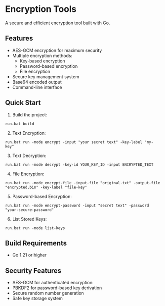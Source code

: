 # Encryption Tools

A secure and efficient encryption tool built with Go.

## Features
- AES-GCM encryption for maximum security
- Multiple encryption methods:
  - Key-based encryption
  - Password-based encryption
  - File encryption
- Secure key management system
- Base64 encoded output
- Command-line interface

## Quick Start

1. Build the project:
```batch
run.bat build
```

2. Text Encryption:
```batch
run.bat run -mode encrypt -input "your secret text" -key-label "my-key"
```

3. Text Decryption:
```batch
run.bat run -mode decrypt -key-id YOUR_KEY_ID -input ENCRYPTED_TEXT
```

4. File Encryption:
```batch
run.bat run -mode encrypt-file -input-file "original.txt" -output-file "encrypted.bin" -key-label "file-key"
```

5. Password-based Encryption:
```batch
run.bat run -mode encrypt-password -input "secret text" -password "your-secure-password"
```

6. List Stored Keys:
```batch
run.bat run -mode list-keys
```

## Build Requirements
- Go 1.21 or higher

## Security Features
- AES-GCM for authenticated encryption
- PBKDF2 for password-based key derivation
- Secure random number generation
- Safe key storage system
